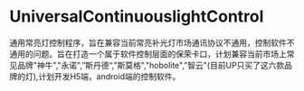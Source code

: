 # UniversalContinuouslightControl
通用常亮灯控制程序，旨在兼容当前常亮补光灯市场通讯协议不通用，控制软件不通用的问题。旨在打造一个属于软件控制层面的保荣卡口，计划兼容当前市场上常见品牌"神牛","永诺",”斯丹德“,"斯莫格","hobolite","智云"(目前UP只买了这六款品牌的灯),计划开发H5端，android端的控制软件。
